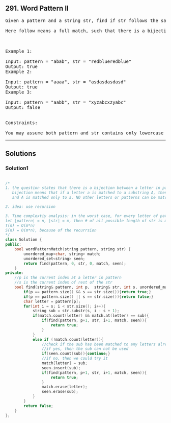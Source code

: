 ## 291. Word Pattern II
<pre>
Given a pattern and a string str, find if str follows the same pattern.

Here follow means a full match, such that there is a bijection between a letter in pattern and a non-empty substring in str.

 

Example 1:

Input: pattern = "abab", str = "redblueredblue"
Output: true
Example 2:

Input: pattern = "aaaa", str = "asdasdasdasd"
Output: true
Example 3:

Input: pattern = "aabb", str = "xyzabcxzyabc"
Output: false
 

Constraints:

You may assume both pattern and str contains only lowercase letters.
</pre>

-----------------------------------------------------------------

## Solutions

### Solution1

```c++

/*
1. the question states that there is a bijection between a letter in pattern and a non-empty substring in str
   bijection means that if a letter a is matched to a substring A, then a is only matched to A,
   and A is matched only to a. NO other letters or patterns can be matched to a or A.

2. idea: use recursion

3. Time complextiy analysis: in the worst case, for every letter of pattern, we try all possible length of str,
let |pattern| = n, |str| = m, then # of all possible length of str is m, therefore:
T(n) = O(m*n)
S(n) = O(m*n), because of the recurrsion
*/
class Solution {
public:
    bool wordPatternMatch(string pattern, string str) {
        unordered_map<char, string> match;
        unordered_set<string> seen;
        return find(pattern, 0, str, 0, match, seen);
    }
private:
    //p is the current index at a letter in pattern
    //s is the current index of rest of the str
    bool find(string& pattern, int p,  string& str, int s, unordered_map<char, string>& match, unordered_set<string>& seen){
        if(p == pattern.size() && s == str.size()){return true;}
        if(p == pattern.size() || s == str.size()){return false;}
        char letter = pattern[p];
        for(int i = s; i < str.size(); i++){
            string sub = str.substr(s, i - s + 1);
            if(match.count(letter) && match.at(letter) == sub){
                if(find(pattern, p+1, str, i+1, match, seen)){
                    return true;
                }
            }
            else if (!match.count(letter)){
                //check if the sub has been matched to any letters already
                //if yes, then the sub can not be used
                if(seen.count(sub)){continue;}
                //if no, then we could try it
                match[letter] = sub;
                seen.insert(sub);
                if(find(pattern, p+1, str, i+1, match, seen)){
                    return true;
                }
                match.erase(letter);
                seen.erase(sub);
            }
        }
        return false;
    }
};

```
